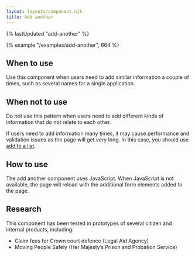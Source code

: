 ```yaml
---
layout: layouts/component.njk
title: Add another
---
```


{% lastUpdated "add-another" %}

{% example "/examples/add-another", 664 %}
## When to use

Use this component when users need to add similar information a couple of times, such as several names for a single application.


## When not to use

Do not use this pattern when users need to add different kinds of information that do not relate to each other.

If users need to add information many times, it may cause performance and validation issues as the page will get very long. In this case, you should use [add to a list](../../patterns/add-to-a-list).

## How to use

The add another component uses JavaScript. When JavaScript is not available, the page will reload with the additional form elements added to the page.

## Research

This component has been tested in prototypes of several citizen and internal products, including:

- Claim fees for Crown court defence (Legal Aid Agency)
- Moving People Safely (Her Majesty’s Prison and Probation Service)
